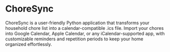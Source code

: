 # ChoreSync
ChoreSync is a user-friendly Python application that transforms your household chore list into a calendar-compatible .ics file. Import your chores into Google Calendar, Apple Calendar, or any iCalendar-supported app, with customizable reminders and repetition periods to keep your home organized effortlessly.
